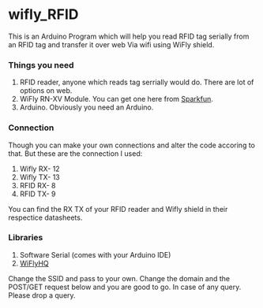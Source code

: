 wifly_RFID
==========
This is an Arduino Program which will help you read RFID tag serially from an RFID tag and transfer it over web Via wifi using WiFly shield.

<h3>Things you need</h3>

1. RFID reader, anyone which reads tag serrially would do. There are lot of options on web.
2. WiFly RN-XV Module. You can get one here from <a href="https://www.sparkfun.com/products/10822">Sparkfun</a>.
3. Arduino. Obviously you need an Arduino.


<h3>Connection</h3>

Though you can make your own connections and alter the code accoring to that. But these are the connection I used:

1. Wifly RX- 12
2. Wifly TX- 13
3. RFID RX- 8
4. RFID TX- 9

You can find the RX TX of your RFID reader and Wifly shield in their respectice datasheets.

<h3>Libraries</h3>

1. Software Serial (comes with your Arduino IDE)
2. <a href="https://github.com/harlequin-tech/WiFlyHQ">WiFlyHQ</a>

Change the SSID and pass to your own. Change the domain and the POST/GET request below and you are good to go. In case of any query. Please drop a query.
